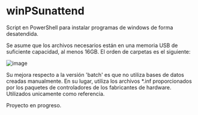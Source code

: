 # winPSunattend
Script en PowerShell para instalar programas de windows de forma desatendida.

Se asume que los archivos necesarios están en una memoria USB de suficiente capacidad, al menos 16GB.
El orden de carpetas es el siguiente:

![image](https://user-images.githubusercontent.com/41609089/196066272-38809726-034f-4a63-8001-f557d468b68c.png)

Su mejora respecto a la versión 'batch' es que no utiliza bases de datos creadas manualmente. En su lugar, utiliza los archivos *.inf proporcionados por los paquetes de controladores de los fabricantes de hardware. Utilizados unicamente como referencia.

Proyecto en progreso.
